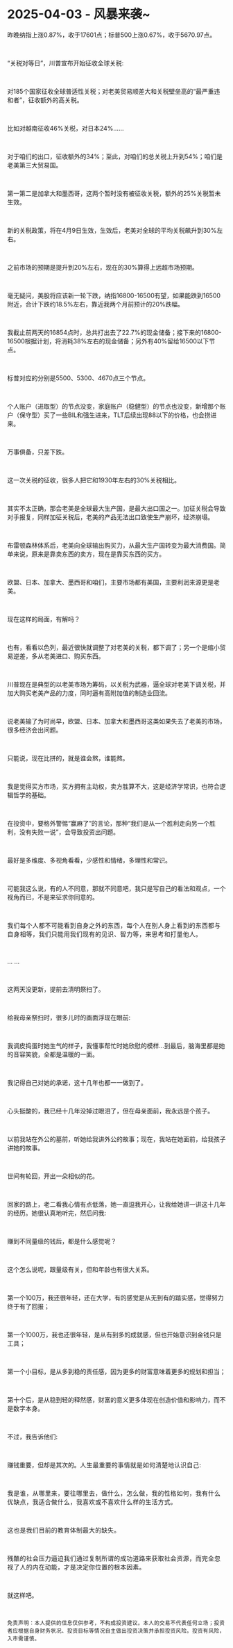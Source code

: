 # 2025-04-03 - 风暴来袭~

<p style="visibility: visible;">昨晚纳指上涨0.87%，收于17601点；标普500上涨0.67%，收于5670.97点。</p><p style="visibility: visible;"><br style="visibility: visible;"></p><p style="visibility: visible;">“关税对等日”，川普宣布开始征收全球关税:</p><p style="visibility: visible;"><br style="visibility: visible;"></p><p style="visibility: visible;">对185个国家征收全球普适性关税；对老美贸易顺差大和关税壁垒高的“最严重违和者”，征收额外的高关税。</p><p style="visibility: visible;"><br style="visibility: visible;"></p><p style="visibility: visible;">比如对越南征收46%关税，对日本24%……</p><p style="visibility: visible;"><br style="visibility: visible;"></p><p style="visibility: visible;">对于咱们的出口，征收额外的34%；至此，对咱们的总关税上升到54%；咱们是老美第三大贸易国。</p><p style="visibility: visible;"><br style="visibility: visible;"></p><p style="visibility: visible;">第一第二是加拿大和墨西哥，这两个暂时没有被征收关税，额外的25%关税暂未生效。</p><p style="visibility: visible;"><br style="visibility: visible;"></p><p dir="ltr" style="visibility: visible;">新的关税政策，将在4月9日生效，生效后，老美对全球的平均关税飙升到30%左右。</p><p dir="ltr" style="visibility: visible;"><br style="visibility: visible;"></p><p dir="ltr" style="visibility: visible;">之前市场的预期是提升到20%左右，现在的30%算得上远超市场预期。</p><p dir="ltr" style="visibility: visible;"><br style="visibility: visible;"></p><p dir="ltr" style="visibility: visible;">毫无疑问，美股将应该新一轮下跌，纳指16800-16500有望，如果能跌到16500附近，合计下跌约18.5%左右，靠近我两个月前预计的20%跌幅。</p><p dir="ltr" style="visibility: visible;"><br style="visibility: visible;"></p><p dir="ltr" style="visibility: visible;">我截止前两天的16854点时，总共打出去了22.7%的现金储备；接下来的16800-16500根据计划，将消耗38%左右的现金储备；另外有40%留给16500以下节点。</p><p dir="ltr" style="visibility: visible;"><br style="visibility: visible;"></p><p dir="ltr" style="visibility: visible;">标普对应的分别是5500、5300、4670点三个节点。</p><p dir="ltr" style="visibility: visible;"><br style="visibility: visible;"></p><p dir="ltr" style="visibility: visible;">个人账户（进取型）的节点没变，家庭账户（稳健型）的节点也没变，新增那个账户（保守型）买了一些BIL和强生进来，TLT后续出现88以下的价格，也会捞进来。</p><p dir="ltr" style="visibility: visible;"><br style="visibility: visible;"></p><p dir="ltr" style="visibility: visible;">万事俱备，只差下跌。</p><p dir="ltr" style="visibility: visible;"><br style="visibility: visible;"></p><p dir="ltr" style="visibility: visible;">这一次关税的征收，很多人把它和1930年左右的30%关税相比。</p><p dir="ltr" style="visibility: visible;"><br style="visibility: visible;"></p><p dir="ltr" style="visibility: visible;">其实不太正确，那会老美是全球最大生产国，是最大出口国之一。加征关税会导致对手报复，同样加征关税后，老美的产品无法出口致使生产崩坏，经济崩塌。</p><p dir="ltr" style="visibility: visible;"><br style="visibility: visible;"></p><p dir="ltr" style="visibility: visible;">布雷顿森林体系后，老美向全球输出购买力，从最大生产国转变为最大消费国。简单来说，原来是靠卖东西的卖方，现在是靠买东西的买方。</p><p dir="ltr" style="visibility: visible;"><br style="visibility: visible;"></p><p dir="ltr" style="visibility: visible;">欧盟、日本、加拿大、墨西哥和咱们，主要市场都有美国，主要利润来源更是老美。</p><p dir="ltr" style="visibility: visible;"><br style="visibility: visible;"></p><p dir="ltr">现在这样的局面，有解吗？</p><p dir="ltr"><br></p><p dir="ltr">也有，看看以色列，最近很快就调整了对老美的关税，都下调了；另一个是缩小贸易逆差，多从老美进口、购买东西。</p><p dir="ltr"><br></p><p dir="ltr">川普现在是典型的以老美市场为筹码，以关税为武器，逼全球对老美下调关税，并加大购买老美产品的力度，同时逼有高附加值的制造业回流。</p><p><br></p><p>说老美输了为时尚早，欧盟、日本、加拿大和墨西哥这类如果失去了老美的市场，很多经济会出问题。</p><p><br></p><p>只能说，现在比拼的，就是谁会熬，谁能熬。</p><p><br></p><p>我是觉得买方市场，买方拥有主动权，卖方胜算不大，这是经济学常识，也符合逻辑哲学的基础。</p><p><br></p><p>在投资中，要格外警惕“赢麻了”的言论，那种“我们是从一个胜利走向另一个胜利，没有失败一说”，会导致投资出问题。</p><p><br></p><p>最好是多维度、多视角看看，少感性和情绪，多理性和常识。</p><p><br></p><p>可能我这么说，有的人不同意，那就不同意吧，我只是写自己的看法和观点，一个视角而已，不是来征求你同意的。</p><p><span style="background-color: transparent;caret-color: var(--weui-BRAND);letter-spacing: 0.034em;"><br></span></p><p><span style="background-color: transparent;caret-color: var(--weui-BRAND);letter-spacing: 0.034em;">我们每个人都不可能看到自身之外的东西，每个人在别人身上看到的东西都与自身相等，我们只能用我们现有的见识、智力等，来思考和打量他人。</span><br></p><p><br></p><p>… …</p><p><br></p><p>这两天没更新，提前去清明祭扫了。</p><p><br></p><p>给我母亲祭扫时，很多儿时的画面浮现在眼前:</p><p><br></p><p>我调皮捣蛋时她生气的样子，我懂事帮忙时她欣慰的模样…到最后，脑海里都是她的音容笑貌，全都是温暖的一面。</p><p><br></p><p>我记得自己对她的承诺，这十几年也都一一做到了。</p><p><br></p><p>心头挺酸的，我已经十几年没掉过眼泪了，但在母亲面前，我永远是个孩子。</p><p><br></p><p>以前我站在外公的墓前，听她给我讲外公的故事；现在，我站在她面前，给我孩子讲她的故事。</p><p><br></p><p>世间有轮回，开出一朵相似的花。</p><p><br></p><p>回家的路上，老二看我心情有点低落，她一直逗我开心，让我给她讲一讲这十几年的经历。她很认真地听完，然后问我:</p><p><br></p><p>赚到不同量级的钱后，都是什么感觉呢？</p><p><br></p><p>这个怎么说呢，跟量级有关，但和年龄也有很大关系。</p><p><br></p><p>第一个100万，我还很年轻，还在大学，有的感觉是从无到有的踏实感，觉得努力终于有了回报；</p><p><br></p><p>第一个1000万，我也还很年轻，是从有到多的成就感，但也开始意识到金钱只是工具；</p><p><br></p><p>第一个小目标，是从多到稳的责任感，因为更多的财富意味着更多的规划和担当；</p><p><br></p><p>第十个后，是从稳到轻的释然感，财富的意义更多体现在创造价值和影响力，而不是数字本身。</p><p><br></p><p>不过，我告诉他们:</p><p><br></p><p>赚钱重要，但却是其次的。<span style="background-color: transparent;letter-spacing: 0.034em;caret-color: var(--weui-BRAND);">人生最重要的事情就是如何清楚地认识自己:</span></p><p><span style="background-color: transparent;letter-spacing: 0.034em;caret-color: var(--weui-BRAND);"><br></span></p><p><span style="background-color: transparent;letter-spacing: 0.034em;caret-color: var(--weui-BRAND);">我是谁，从哪里来，要往哪里去，做什么，怎么做，我的性格如何，我有什么优缺点，我适合做什么，我喜欢或不喜欢什么样的生活方式。</span></p><p><span style="background-color: transparent;letter-spacing: 0.034em;caret-color: var(--weui-BRAND);"><br></span></p><p><span style="background-color: transparent;letter-spacing: 0.034em;caret-color: var(--weui-BRAND);">这也是我们目前的教育体制最大的缺失。</span></p><p><span style="background-color: transparent;letter-spacing: 0.034em;caret-color: var(--weui-BRAND);"><br></span></p><p><span style="background-color: transparent;letter-spacing: 0.034em;caret-color: var(--weui-BRAND);">残酷的社会压力逼迫我们通过复制所谓的成功道路来获取社会资源，而完全忽视了人的内在动能，才是决定你位置的根本因素。</span></p><p><br></p><p>就这样吧。</p><p><br></p><p><span style="color: rgba(0, 0, 0, 0.9);font-family: &quot;PingFang SC&quot;, system-ui, -apple-system, BlinkMacSystemFont, &quot;Helvetica Neue&quot;, &quot;Hiragino Sans GB&quot;, &quot;Microsoft YaHei UI&quot;, &quot;Microsoft YaHei&quot;, Arial, sans-serif;font-size: 12px;font-style: normal;font-variant-ligatures: normal;font-variant-caps: normal;font-weight: 400;letter-spacing: 0.544px;orphans: 2;text-align: justify;text-indent: 0px;text-transform: none;widows: 2;word-spacing: 0px;-webkit-text-stroke-width: 0px;white-space: normal;background-color: rgb(255, 255, 255);text-decoration-thickness: initial;text-decoration-style: initial;text-decoration-color: initial;display: inline !important;float: none;">免责声明：本人提供的信息仅供参考，不构成投资建议。本人的交易不代表任何立场；投资者应根据自身财务状况、投资目标等情况自主做出投资决策并承担投资风险。投资有风险，入市需谨慎。</span></p><p style="display: none;"><mp-style-type data-value="10000"></mp-style-type></p>